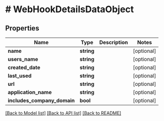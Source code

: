 # # WebHookDetailsDataObject

## Properties

Name | Type | Description | Notes
------------ | ------------- | ------------- | -------------
**name** | **string** |  | [optional]
**users_name** | **string** |  | [optional]
**created_date** | **string** |  | [optional]
**last_used** | **string** |  | [optional]
**url** | **string** |  | [optional]
**application_name** | **string** |  | [optional]
**includes_company_domain** | **bool** |  | [optional]

[[Back to Model list]](../../README.md#models) [[Back to API list]](../../README.md#endpoints) [[Back to README]](../../README.md)

